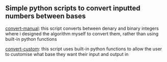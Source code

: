 ## Simple python scripts to convert inputted numbers between bases

[convert-manual](convert-manual.py): this script converts between denary and binary integers where i designed the algorithm myself to convert them, rather than using built-in python functions

[convert-custom](convert-custom.py): this script uses built-in python functions to allow the user to customise what base they want their input and output in
